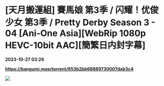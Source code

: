 # [天月搬運組] 賽馬娘 第3季 / 闪耀！优俊少女 第3季 / Pretty Derby Season 3 - 04 [Ani-One Asia][WebRip 1080p HEVC-10bit AAC][簡繁日内封字幕]

**2023-10-27 03:26**

**https://bangumi.moe/torrent/653b2bb68889730007dab3c4**

![](https://i.ytimg.com/vi/Ond-H0k9vjA/maxresdefault.jpg)